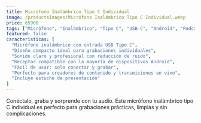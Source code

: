 ```yaml
---
title: Micrófono Inalámbrico Tipo C Individual
image: /productsImages/Micrófono Inalámbrico Tipo C Individual.webp
price: 65900
tags: ["Micrófono", "Inalámbrico", "Tipo C", "USB-C", "Android", "Podcast", "YouTube", "Entrevistas"]
featured: false
caracteristicas: [
  "Micrófono inalámbrico con entrada USB Tipo C",
  "Diseño compacto ideal para grabaciones individuales",
  "Sonido claro y profesional con reducción de ruido",
  "Receptor compatible con la mayoría de dispositivos Android",
  "Fácil de usar: solo conectar y grabar",
  "Perfecto para creadores de contenido y transmisiones en vivo",
  "Incluye estuche de presentación"
]
---
```


Conéctalo, graba y sorprende con tu audio. Este micrófono inalámbrico tipo C individual es perfecto para grabaciones prácticas, limpias y sin complicaciones.
